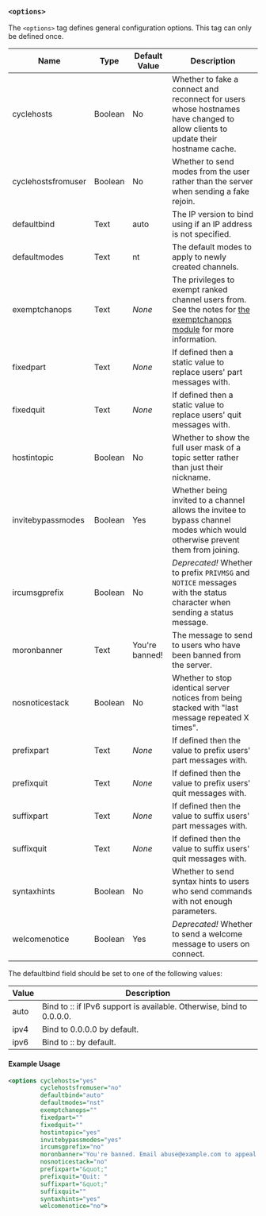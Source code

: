 <!-- This file contains a page fragment. Any changes will affect all pages that include it. -->

### `<options>`

The `<options>` tag defines general configuration options. This tag can only be defined once.

Name               | Type    | Default Value  | Description
------------------ | ------- | -------------- | -----------
cyclehosts         | Boolean | No             | Whether to fake a connect and reconnect for users whose hostnames have changed to allow clients to update their hostname cache.
cyclehostsfromuser | Boolean | No             | Whether to send modes from the user rather than the server when sending a fake rejoin.
defaultbind        | Text    | auto           | The IP version to bind using if an IP address is not specified.
defaultmodes       | Text    | nt             | The default modes to apply to newly created channels.
exemptchanops      | Text    | *None*         | The privileges to exempt ranked channel users from. See the notes for [the exemptchanops module](/2/modules/exemptchanops) for more information.
fixedpart          | Text    | *None*         | If defined then a static value to replace users' part messages with.
fixedquit          | Text    | *None*         | If defined then a static value to replace users' quit messages with.
hostintopic        | Boolean | No             | Whether to show the full user mask of a topic setter rather than just their nickname.
invitebypassmodes  | Boolean | Yes            | Whether being invited to a channel allows the invitee to bypass channel modes which would otherwise prevent them from joining.
ircumsgprefix      | Boolean | No             | *Deprecated!* Whether to prefix `PRIVMSG` and `NOTICE`  messages with the status character when sending a status message.
moronbanner        | Text    | You're banned! | The message to send to users who have been banned from the server.
nosnoticestack     | Boolean | No             | Whether to stop identical server notices from being stacked with "last message repeated X times".
prefixpart         | Text    | *None*         | If defined then the value to prefix users' part messages with.
prefixquit         | Text    | *None*         | If defined then the value to prefix users' quit messages with.
suffixpart         | Text    | *None*         | If defined then the value to suffix users' part messages with.
suffixquit         | Text    | *None*         | If defined then the value to suffix users' quit messages with.
syntaxhints        | Boolean | No             | Whether to send syntax hints to users who send commands with not enough parameters.
welcomenotice      | Boolean | Yes            | *Deprecated!* Whether to send a welcome message to users on connect.

The defaultbind field should be set to one of the following values:

Value | Description
----- | -----------
auto  | Bind to :: if IPv6 support is available. Otherwise, bind to 0.0.0.0.
ipv4  | Bind to 0.0.0.0 by default.
ipv6  | Bind to :: by default.

#### Example Usage

```xml
<options cyclehosts="yes"
         cyclehostsfromuser="no"
         defaultbind="auto"
         defaultmodes="nst"
         exemptchanops=""
         fixedpart=""
         fixedquit=""
         hostintopic="yes"
         invitebypassmodes="yes"
         ircumsgprefix="no"
         moronbanner="You're banned. Email abuse@example.com to appeal this decision."
         nosnoticestack="no"
         prefixpart="&quot;"
         prefixquit="Quit: "
         suffixpart="&quot;"
         suffixquit=""
         syntaxhints="yes"
         welcomenotice="no">
```
